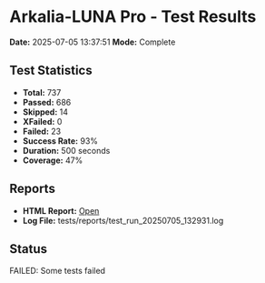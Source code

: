 # Arkalia-LUNA Pro - Test Results

**Date:** 2025-07-05 13:37:51
**Mode:** Complete

## Test Statistics
- **Total:** 737
- **Passed:** 686
- **Skipped:** 14
- **XFailed:** 0
- **Failed:** 23
- **Success Rate:** 93%
- **Duration:** 500 seconds
- **Coverage:** 47%

## Reports
- **HTML Report:** [Open](file:///Volumes/T7/devstation/cursor/arkalia-luna-pro/htmlcov/index.html)
- **Log File:** tests/reports/test_run_20250705_132931.log

## Status
FAILED: Some tests failed

